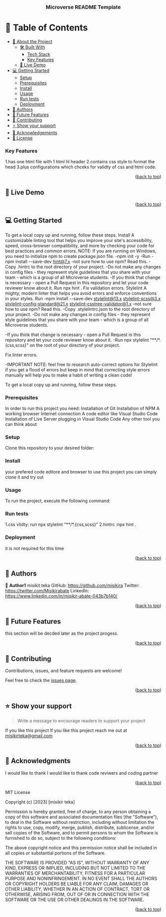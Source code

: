 <a name="readme-top"></a>

<!--
HOW TO USE:
This is an example of how you may give instructions on setting up your project locally.

Modify this file to match your project and remove sections that don't apply.

REQUIRED SECTIONS:
- Table of Contents
- About the Project
  - Built With
  - Live Demo
- Getting Started
- Authors
- Future Features
- Contributing
- Show your support
- Acknowledgements
- License

OPTIONAL SECTIONS:
- FAQ

After you're finished please remove all the comments and instructions!
-->

<div align="center">
  <!-- You are encouraged to replace this logo with your own! Otherwise you can also remove it. -->
  
  <br/>

  <h3><b>Microverse README Template</b></h3>

</div>

<!-- TABLE OF CONTENTS -->

# 📗 Table of Contents

- [📖 About the Project](#about-project)
  - [🛠 Built With](#built-with)
    - [Tech Stack](#tech-stack)
    - [Key Features](#key-features)
  - [🚀 Live Demo](#live-demo)
- [💻 Getting Started](#getting-started)
  - [Setup](#setup)
  - [Prerequisites](#prerequisites)
  - [Install](#install)
  - [Usage](#usage)
  - [Run tests](#run-tests)
  - [Deployment](#triangular_flag_on_post-deployment)
- [👥 Authors](#authors)
- [🔭 Future Features](#future-features)
- [🤝 Contributing](#contributing)
- [⭐️ Show your support](#support)
- [🙏 Acknowledgements](#acknowledgements)
- [📝 License](#license)

<!-- PROJECT DESCRIPTION
microverse-hello

microverse is a small project is built to show how to prepare simple development enviroment
this project is limted to html and css only.
Key Features
1.has one html file with 1 html hl header
2.contains css style to format the head 
3.plus configurations which chceks for validty of css and html code.


## 🛠 Built With <a name="built-with"></a>

### Tech Stack <a name="tech-stack"></a>

> Describe the tech stack and include only the relevant sections that apply to your project.

<details>
  <summary>Client</summary>
  <ul>
    <li><a href="https://reactjs.org/">React.js</a></li>
  </ul>
</details>

<details>
  <summary>Server</summary>
  <ul>
    <li><a href="https://expressjs.com/">Express.js</a></li>
  </ul>
</details>

<details>
<summary>Database</summary>
  <ul>
    <li><a href="https://www.postgresql.org/">PostgreSQL</a></li>
  </ul>
</details>

<!-- Features -->

### Key Features <a name="key-features"></a>

1.has one html file with 1 html hl header
2.contains css style to format the head 
3.plus configurations which chceks for validty of css and html code.


<p align="right">(<a href="#readme-top">back to top</a>)</p>

<!-- LIVE DEMO -->

## 🚀 Live Demo <a name="live-demo"></a>

<p align="right">(<a href="#readme-top">back to top</a>)</p>

<!-- GETTING STARTED -->

## 💻 Getting Started <a name="getting-started"></a>

To get a local copy up and running, follow these steps.
Install
A customizable linting tool that helps you improve your site's accessibility, speed, cross-browser compatibility,
and more by checking your code for best practices and common errors.
NOTE: If you are running on Windows, you need to initialize npm to create package.json file.
-npm init -y
-Run
-npm install --save-dev hint@7.x
-not sure how to use npm? Read this.
-Copy .hintrc to the root directory of your project.
-Do not make any changes in config files - they represent style guidelines that you share with your team - which is a group of all Microverse students.
-If you think that change is necessary - open a Pull Request in this repository and let your code reviewer know about it.
Run
npx hint .
Fix validation errors.
Stylelint
A mighty, modern linter that helps you avoid errors and enforce conventions in your styles.
Run
-npm install --save-dev stylelint@13.x stylelint-scss@3.x stylelint-config-standard@21.x stylelint-csstree-validator@1.x
-not sure how to use npm? Read this.
-Copy .stylelintrc.json to the root directory of your project.
-Do not make any changes in config files - they represent style guidelines that you share with your team - which is a group of all Microverse students.

-If you think that change is necessary - open a Pull Request in this repository and let your code reviewer know about it.
-Run npx stylelint "**/*.{css,scss}" on the root of your directory of your project.

Fix linter errors.

-IMPORTANT NOTE: feel free to research auto-correct options for Stylelint if you get a flood of errors but keep in mind that correcting style errors manually will help you to make a habit of writing a clean code!


To get a local copy up and running, follow these steps.

### Prerequisites

In order to run this project you need:
Installation of Git
Installation of NPM
A working browser
Internet connection
A code editor like Visual Studio Code
Installation of Live Server plugging in Visual Studio Code
Any other tool you can think about


<!--
Example command:

```sh
 gem install rails
```
 -->

### Setup

Clone this repository to your desired folder:

<!--
Example commands:

```sh
  cd my-folder
  git clone git@github.com:myaccount/my-project.git
```
--->

### Install
your prefered code editore and browser to use this project you can simply clone it and try out

<!--
Example command:

```sh
  cd my-project
  gem install
```
--->

### Usage

To run the project, execute the following command:

<!--
Example command:

```sh
  rails server
```
--->

### Run tests
1.css vlidty: run npx stylelint "**/*.{css,scss}"
2.hintrc :npx hint .


<!--
Example command:

```sh
  bin/rails test test/models/article_test.rb
```
--->

### Deployment

it is not required for this time

<!--
Example:

```sh

```
 -->

<p align="right">(<a href="#readme-top">back to top</a>)</p>

<!-- AUTHORS -->

## 👥 Authors <a name="authors"></a>

👤 **Author1**
misikit teka
GitHub: https://github.com/misikira
Twitter: https://twitter.com/Misikirabate
LinkedIn: https://www.linkedin.com/in/misikir-abate-043b7b140/

<p align="right">(<a href="#readme-top">back to top</a>)</p>

<!-- FUTURE FEATURES -->

## 🔭 Future Features <a name="future-features"></a>

this section will be decded later as the project progess.

<p align="right">(<a href="#readme-top">back to top</a>)</p>

<!-- CONTRIBUTING -->

## 🤝 Contributing <a name="contributing"></a>

Contributions, issues, and feature requests are welcome!

Feel free to check the [issues page](../../issues/).

<p align="right">(<a href="#readme-top">back to top</a>)</p>

<!-- SUPPORT -->

## ⭐️ Show your support <a name="support"></a>

> Write a message to encourage readers to support your project

If you like this project
If you like this project reach me out at misikirteka@gmail.com


<p align="right">(<a href="#readme-top">back to top</a>)</p>

<!-- ACKNOWLEDGEMENTS -->

## 🙏 Acknowledgments <a name="acknowledgements"></a>

I would like to thank
I would like to thank code reviwers and coding partner

<p align="right">(<a href="#readme-top">back to top</a>)</p>

<!-- FAQ (optional) -->
MIT License

Copyright (c) [2023] [misikir teka]

Permission is hereby granted, free of charge, to any person obtaining a copy
of this software and associated documentation files (the "Software"), to deal
in the Software without restriction, including without limitation the rights
to use, copy, modify, merge, publish, distribute, sublicense, and/or sell
copies of the Software, and to permit persons to whom the Software is
furnished to do so, subject to the following conditions:

The above copyright notice and this permission notice shall be included in all
copies or substantial portions of the Software.

THE SOFTWARE IS PROVIDED "AS IS", WITHOUT WARRANTY OF ANY KIND, EXPRESS OR
IMPLIED, INCLUDING BUT NOT LIMITED TO THE WARRANTIES OF MERCHANTABILITY,
FITNESS FOR A PARTICULAR PURPOSE AND NONINFRINGEMENT. IN NO EVENT SHALL THE
AUTHORS OR COPYRIGHT HOLDERS BE LIABLE FOR ANY CLAIM, DAMAGES OR OTHER
LIABILITY, WHETHER IN AN ACTION OF CONTRACT, TORT OR OTHERWISE, ARISING FROM,
OUT OF OR IN CONNECTION WITH THE SOFTWARE OR THE USE OR OTHER DEALINGS IN THE
SOFTWARE.
<p align="right">(<a href="#readme-top">back to top</a>)</p>
